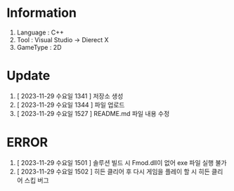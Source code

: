 # Information
1. Language : C++
2. Tool : Visual Studio → Dierect X
3. GameType : 2D

# Update
1. [ 2023-11-29 수요일 1341 ] 저장소 생성
2. [ 2023-11-29 수요일 1344 ] 파일 업로드
3. [ 2023-11-29 수요일 1527 ] README.md 파일 내용 수정

# ERROR
1. [ 2023-11-29 수요일 1501 ] 솔루션 빌드 시 Fmod.dll이 없어 exe 파일 실행 불가
2. [ 2023-11-29 수요일 1502 ] 히든 클리어 후 다시 게임을 플레이 할 시 히든 클리어 스킵 버그
